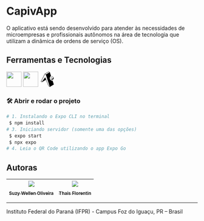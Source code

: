 # CapivApp

O aplicativo está sendo desenvolvido para atender às necessidades de microempresas e profissionais autônomos na área de tecnologia que utilizam a dinâmica de ordens de serviço (OS).


## Ferramentas e Tecnologias

<img loading="lazy" src="https://cdn.jsdelivr.net/gh/devicons/devicon/icons/react/react-original.svg" width="40" height="40"/> <img loadinh="lazy" src="https://cdn.jsdelivr.net/gh/devicons/devicon/icons/firebase/firebase-plain.svg" width="40" height="40"/> <img loadinh="lazy" src="https://raw.githubusercontent.com/CapviApp/CapiVapp/cb4bc64bc960202f9afc5a90459f3bb2c64d06ed/expo_1.svg" width="40" height="40"/>


### 🛠️ Abrir e rodar o projeto

```bash
# 1. Instalando o Expo CLI no terminal 
 $ npm install
# 3. Iniciando servidor (somente uma das opções)
 $ expo start
 $ npx expo
# 4. Leia o QR Code utilizando o app Expo Go
```

## Autoras
| [<img loading="lazy" src="https://avatars.githubusercontent.com/u/66921441?v=4" width=115><br><sub>Suzy Wellen Oliveira</sub>](https://github.com/SuzyWellen07) |  [<img loading="lazy" src="https://avatars.githubusercontent.com/u/84157862?v=4" width=115><br><sub>Thais Florentin</sub>](https://github.com/LennyBla) |
| :---: | :---: | 

---

Instituto Federal do Paraná (IFPR) - Campus Foz do Iguaçu, PR – Brasil